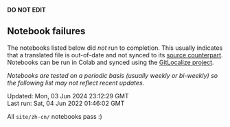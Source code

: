 __DO NOT EDIT__

## Notebook failures

The notebooks listed below did *not* run to completion. This usually indicates
that a translated file is out-of-date and not synced to its
[source counterpart](../en-snapshot/). Notebooks can be run in Colab and synced
using the [GitLocalize project](https://gitlocalize.com/tensorflow/docs-l10n).

*Notebooks are tested on a periodic basis (usually weekly or bi-weekly) so the
following list may not reflect recent updates.*

Updated: Mon, 03 Jun 2024 23:12:29 GMT<br/>
Last run: Sat, 04 Jun 2022 01:46:02 GMT

All <code>site/zh-cn/</code> notebooks pass :)

